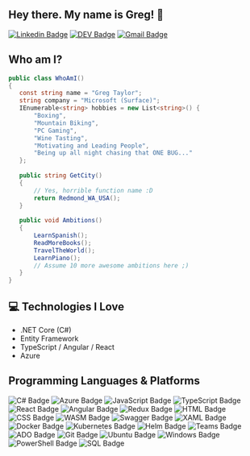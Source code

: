 
<h2> Hey there. My name is Greg! 👋</h2>

[![Linkedin Badge](https://img.shields.io/badge/-gregtaylorau-blue?style=for-the-badge&logo=Linkedin&logoColor=white&link=https://www.linkedin.com/in/gregtaylorau)](https://www.linkedin.com/in/gregtaylorau) [![DEV Badge](https://img.shields.io/badge/-gtdownunder-7FBC00?style=for-the-badge&logo=Dev.to&link=https://dev.to/gtdownunder)](https://dev.to/gtdownunder) [![Gmail Badge](https://img.shields.io/badge/-gregtaylor926-c14438?style=for-the-badge&logo=Gmail&logoColor=white&link=mailto:gregtaylor926@gmail.com)](mailto:gregtaylor926@gmail.com)


 ## Who am I?
 ```csharp
public class WhoAmI() 
{
	const string name = "Greg Taylor";
	string company = "Microsoft (Surface)";
	IEnumerable<string> hobbies = new List<string>() {
		"Boxing",
		"Mountain Biking",
		"PC Gaming",
		"Wine Tasting",
		"Motivating and Leading People",
		"Being up all night chasing that ONE BUG..."
	};
	
	public string GetCity()
	{
		// Yes, horrible function name :D
		return Redmond_WA_USA();
	}
	
	public void Ambitions() 
	{
		LearnSpanish();
		ReadMoreBooks();
		TravelTheWorld();
		LearnPiano();
		// Assume 10 more awesome ambitions here ;)
	}
}
 ```

## :computer: Technologies I Love
* .NET Core (C#)
* Entity Framework
* TypeScript / Angular / React
* Azure

## Programming Languages & Platforms
 ![C# Badge](https://img.shields.io/badge/C%23-5C2D91?style=for-the-badge&logo=.net) ![Azure Badge](https://img.shields.io/badge/Azure-0089D6?style=for-the-badge&logo=microsoft-azure&logoColor=white) ![JavaScript Badge](https://img.shields.io/badge/JavaScript-yellow?style=for-the-badge&logo=javascript&logoColor=white) ![TypeScript Badge](https://img.shields.io/badge/TypeScript-007ACC?style=for-the-badge&logo=typescript)  ![React Badge](https://img.shields.io/badge/REACTJS-24CBF9?style=for-the-badge&logo=react&logoColor=black)  ![Angular Badge](https://img.shields.io/badge/Angular-DD0031?style=for-the-badge&logo=angular) ![Redux Badge](https://img.shields.io/badge/Redux-764ABC?style=for-the-badge&logo=redux)  ![HTML Badge](https://img.shields.io/badge/HTML-E34F26?style=for-the-badge&logo=html5&logoColor=white)  ![CSS Badge](https://img.shields.io/badge/CSS-1572B6?style=for-the-badge&logo=css3) ![WASM Badge](https://img.shields.io/badge/WebAssembly-654FF0?style=for-the-badge&logo=webassembly&logoColor=white) ![Swagger Badge](https://img.shields.io/badge/Swagger-6ACC14?style=for-the-badge&logo=swagger&logoColor=black) ![XAML Badge](https://img.shields.io/badge/XAML-0C54C2?style=for-the-badge&logo=xaml) ![Docker Badge](https://img.shields.io/badge/Docker-2496ED?style=for-the-badge&logo=docker&logoColor=white) ![Kubernetes Badge](https://img.shields.io/badge/Kubernetes-326CE5?style=for-the-badge&logo=kubernetes&logoColor=white) ![Helm Badge](https://img.shields.io/badge/Helm-277A9F?style=for-the-badge&logo=helm) ![Teams Badge](https://img.shields.io/badge/Teams-6264A7?style=for-the-badge&logo=microsoft-teams&logoColor=white) ![ADO Badge](https://img.shields.io/badge/Azure%20Devops-0078D7?style=for-the-badge&logo=azure-devops) ![Git Badge](https://img.shields.io/badge/Git-F05032?style=for-the-badge&logo=git&logoColor=white) ![Ubuntu Badge](https://img.shields.io/badge/Ubuntu-E95420?style=for-the-badge&logo=ubuntu&logoColor=white) ![Windows Badge](https://img.shields.io/badge/Windows-0078D6?style=for-the-badge&logo=windows) ![PowerShell Badge](https://img.shields.io/badge/Powershell-5391FE?style=for-the-badge&logo=powershell&logoColor=white)
 ![SQL Badge](https://img.shields.io/badge/SQL-CC2927?style=for-the-badge&logo=microsoft-sql-server&logoColor=white)
